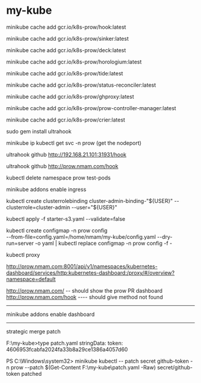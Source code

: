 # my-kube

minikube cache add gcr.io/k8s-prow/hook:latest

minikube cache add gcr.io/k8s-prow/sinker:latest

minikube cache add gcr.io/k8s-prow/deck:latest
 
minikube cache add gcr.io/k8s-prow/horologium:latest

minikube cache add gcr.io/k8s-prow/tide:latest

minikube cache add gcr.io/k8s-prow/status-reconciler:latest

minikube cache add gcr.io/k8s-prow/ghproxy:latest

minikube cache add gcr.io/k8s-prow/prow-controller-manager:latest

minikube cache add gcr.io/k8s-prow/crier:latest
 
sudo gem install ultrahook
 
minikube ip
kubectl get svc -n prow (get the nodeport)

ultrahook github http://192.168.21.101:31931/hook

ultrahook github http://prow.nmam.com/hook

kubectl delete namespace prow test-pods


minikube addons enable ingress

kubectl create clusterrolebinding cluster-admin-binding-"${USER}" --clusterrole=cluster-admin --user="${USER}"

kubectl apply -f starter-s3.yaml --validate=false

kubectl create configmap -n prow config \
--from-file=config.yaml=/home/nmam/my-kube/config.yaml --dry-run=server -o yaml | kubectl replace configmap -n prow config -f -

 
kubectl proxy

http://prow.nmam.com:8001/api/v1/namespaces/kubernetes-dashboard/services/http:kubernetes-dashboard:/proxy/#/overview?namespace=default


http://prow.nmam.com/  -- should show the prow PR dashboard
http://prow.nmam.com/hook   ---- should give method not found

-----
minikube addons enable dashboard

------
strategic merge patch

F:\my-kube>type patch.yaml
stringData:
  token: 4606953fcabfa2024fa33b8a29ce1386a4057d60

PS C:\Windows\system32> minikube kubectl -- patch secret github-token -n prow --patch $(Get-Content F:\my-kube\patch.yaml -Raw)
secret/github-token patched